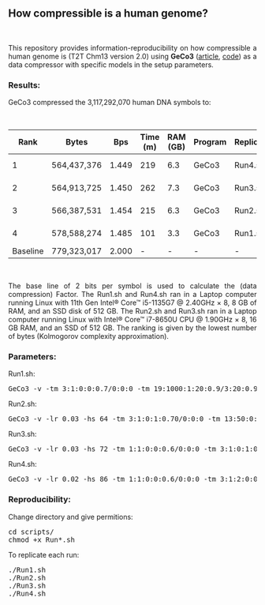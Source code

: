 <br>

## <b>How compressible is a human genome?</b> ##

<br>

<p align="justify">This repository provides information-reproducibility on how compressible a human genome is (T2T Chm13 version 2.0) using <b>GeCo3</b> (<a href="https://doi.org/10.1093/gigascience/giaa119">article</a>, <a href="https://github.com/cobilab/geco3">code</a>) as a data compressor with specific models in the setup parameters.</p>

### Results: ###

GeCo3 compressed the 3,117,292,070 human DNA symbols to:

<br>
<div align="center">


| Rank     |Bytes       |Bps    | Time (m) | RAM (GB) | Program | Replicate | Factor |
|----------|------------|-------|----------|----------|---------|-----------|--------|
| 1        |564,437,376 | 1.449 | 219      | 6.3      | GeCo3   | Run4.sh   |![28%](https://progress-bar.dev/28) |
| 2        |564,913,725 | 1.450 | 262      | 7.3      | GeCo3   | Run3.sh   |![28%](https://progress-bar.dev/28) |
| 3        |566,387,531 | 1.454 | 215      | 6.3      | GeCo3   | Run2.sh   |![27%](https://progress-bar.dev/27) |
| 4        |578,588,274 | 1.485 | 101      | 3.3      | GeCo3   |Run1.sh    |![26%](https://progress-bar.dev/26) |
| Baseline |779,323,017 | 2.000 | -        | -        | -       |-          |![0%](https://progress-bar.dev/0) |

</div>
<br>

<p align="justify">The base line of 2 bits per symbol is used to calculate the (data compression) Factor. The Run1.sh and Run4.sh ran in a Laptop computer running Linux with 11th Gen Intel® Core™ i5-1135G7 @ 2.40GHz × 8, 8 GB of RAM, and an SSD disk of 512 GB. The Run2.sh and Run3.sh ran in a Laptop computer running Linux with Intel® Core™ i7-8650U CPU @ 1.90GHz × 8, 16 GB RAM, and an SSD of 512 GB. The ranking is given by the lowest number of bytes (Kolmogorov complexity approximation).</p>

### Parameters:

Run1.sh:
<pre>
GeCo3 -v -tm 3:1:0:0:0.7/0:0:0 -tm 19:1000:1:20:0.9/3:20:0.9 HS.seq
</pre>

Run2.sh:
<pre>
GeCo3 -v -lr 0.03 -hs 64 -tm 3:1:0:1:0.70/0:0:0 -tm 13:50:0:1:0.9/0:1:0.9 -tm 19:1500:1:40:0.88/3:20:0.88 HS.seq
</pre>

Run3.sh:
<pre>
GeCo3 -v -lr 0.03 -hs 72 -tm 1:1:0:0:0.6/0:0:0 -tm 3:1:0:1:0.70/0:0:0 -tm 8:1:0:1:0.85/0:0:0 -tm 13:20:0:1:0.9/0:1:0.9 -tm 20:1500:1:50:0.9/4:10:0.9 HS.seq
</pre>

Run4.sh:
<pre>
GeCo3 -v -lr 0.02 -hs 86 -tm 1:1:0:0:0.6/0:0:0 -tm 3:1:2:0:0.70/0:0:0 -tm 2:1:1:0:0.9/0:0:0 -tm 3:1:0:0:0.8/0:0:0 -tm 6:1:0:0:0.7/0:0:0 -tm 11:20:0:0:0.88/0:0:0 -tm 13:50:1:1:0.89/0:1:0.89 -tm 19:1500:1:40:0.88/3:20:0.88 HS.seq
</pre>


### Reproducibility: ###

Change directory and give permitions:
<pre>
cd scripts/
chmod +x Run*.sh
</pre>

To replicate each run:
<pre>
./Run1.sh
./Run2.sh
./Run3.sh
./Run4.sh
</pre>

